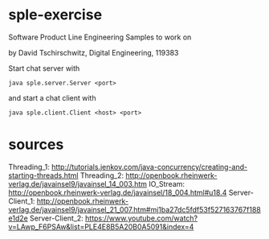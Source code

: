 # sple-exercise
Software Product Line Engineering Samples to work on

by David Tschirschwitz, Digital Engineering, 119383


Start chat server with

    java sple.server.Server <port>
    
and start a chat client with

    java sple.client.Client <host> <port>

# sources

Threading_1: http://tutorials.jenkov.com/java-concurrency/creating-and-starting-threads.html
Threading_2: http://openbook.rheinwerk-verlag.de/javainsel9/javainsel_14_003.htm
IO_Stream: http://openbook.rheinwerk-verlag.de/javainsel/18_004.html#u18.4
Server-Client_1: http://openbook.rheinwerk-verlag.de/javainsel9/javainsel_21_007.htm#mj1ba27dc5fdf53f527163767f188e1d2e
Server-Client_2: https://www.youtube.com/watch?v=LAwp_F6PSAw&list=PLE4E8B5A20B0A5091&index=4

